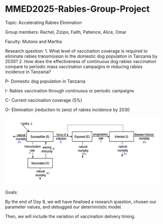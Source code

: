 # MMED2025-Rabies-Group-Project

Topic: Accelerating Rabies Elimination

Group members: Rachel, Zizipo, Faith, Patience, Alice, Omar

Faculty: Mutono and Martha

Research question: 1. What level of vaccination coverage is required to eliminate rabies transmission in the domestic dog population in Tanzania by 2030? 2. How does the effectiveness of continuous dog rabies vaccination compare to periodic mass vaccination campaigns in reducing rabies incidence in Tanzania?

P- Domestic dog population in Tanzania

I- Rabies vaccination through continuous or periodic campaigns

C- Current vaccination coverage (5%)

O- Elimination (reduction to zero) of rabies incidence by 2030

![Model Diagram](Figures/Model_diagram.png)

Goals:

By the end of Day 9, we will have finalised a research question, chosen our parameter values, and debugged our deterministic model.

Then, we will include the variation of vaccination delivery timing.
